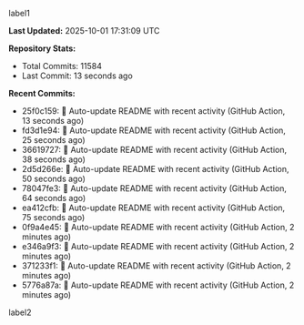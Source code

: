 
label1 
<!-- ACTIVITY_START -->
**Last Updated:** 2025-10-01 17:31:09 UTC

**Repository Stats:**
- Total Commits: 11584
- Last Commit: 13 seconds ago

**Recent Commits:**
- 25f0c159: 🤖 Auto-update README with recent activity (GitHub Action, 13 seconds ago)
- fd3d1e94: 🤖 Auto-update README with recent activity (GitHub Action, 25 seconds ago)
- 36619727: 🤖 Auto-update README with recent activity (GitHub Action, 38 seconds ago)
- 2d5d266e: 🤖 Auto-update README with recent activity (GitHub Action, 50 seconds ago)
- 78047fe3: 🤖 Auto-update README with recent activity (GitHub Action, 64 seconds ago)
- ea412cfb: 🤖 Auto-update README with recent activity (GitHub Action, 75 seconds ago)
- 0f9a4e45: 🤖 Auto-update README with recent activity (GitHub Action, 2 minutes ago)
- e346a9f3: 🤖 Auto-update README with recent activity (GitHub Action, 2 minutes ago)
- 371233f1: 🤖 Auto-update README with recent activity (GitHub Action, 2 minutes ago)
- 5776a87a: 🤖 Auto-update README with recent activity (GitHub Action, 2 minutes ago)
<!-- ACTIVITY_END -->

label2
